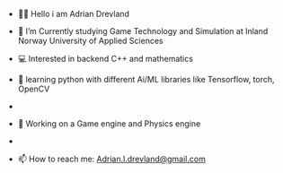 
- 👋🏼 Hello i am Adrian Drevland

- 📓 I’m Currently studying Game Technology and Simulation at Inland Norway University of Applied Sciences
- 💻 Interested in backend C++ and mathematics 
- 🌱 learning python with different Ai/ML libraries like Tensorflow, torch, OpenCV
-
- 👀 Working on a Game engine and Physics engine
-
- 📫 How to reach me: Adrian.l.drevland@gmail.com

